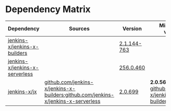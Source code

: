 # Dependency Matrix

Dependency | Sources | Version | Mismatched versions
---------- | ------- | ------- | -------------------
[jenkins-x/jenkins-x-builders](https://github.com/jenkins-x/jenkins-x-builders) |  | [2.1.144-763]() | 
[jenkins-x/jenkins-x-serverless](https://github.com/jenkins-x/jenkins-x-serverless) |  | [256.0.460](https://github.com/jenkins-x/jenkins-x-serverless/releases/tag/v256.0.460) | 
[jenkins-x/jx](https://github.com/jenkins-x/jx) | [github.com/jenkins-x/jenkins-x-builders](https://github.com/jenkins-x/jenkins-x-builders);[github.com/jenkins-x/jenkins-x-serverless](https://github.com/jenkins-x/jenkins-x-serverless.git) | [2.0.699](https://github.com/jenkins-x/jx/releases/tag/v2.0.699) | **2.0.564**: [github.com/jenkins-x/jenkins-x-builders](https://github.com/jenkins-x/jenkins-x-builders)
